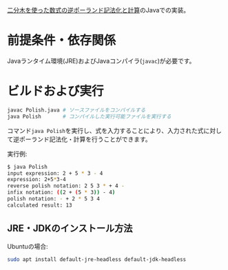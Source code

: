 [二分木を使った数式の逆ポーランド記法化と計算](https://smdn.jp/programming/tips/polish/)のJavaでの実装。

# 前提条件・依存関係
Javaランタイム環境(JRE)およびJavaコンパイラ(`javac`)が必要です。

# ビルドおよび実行
```sh
javac Polish.java # ソースファイルをコンパイルする
java Polish       # コンパイルした実行可能ファイルを実行する
```

コマンド`java Polish`を実行し、式を入力することにより、入力された式に対して逆ポーランド記法化・計算を行うことができます。

実行例:
```sh
$ java Polish
input expression: 2 + 5 * 3 - 4
expression: 2+5*3-4
reverse polish notation: 2 5 3 * + 4 -
infix notation: ((2 + (5 * 3)) - 4)
polish notation: - + 2 * 5 3 4
calculated result: 13
```

## JRE・JDKのインストール方法
Ubuntuの場合:
```sh
sudo apt install default-jre-headless default-jdk-headless
```
